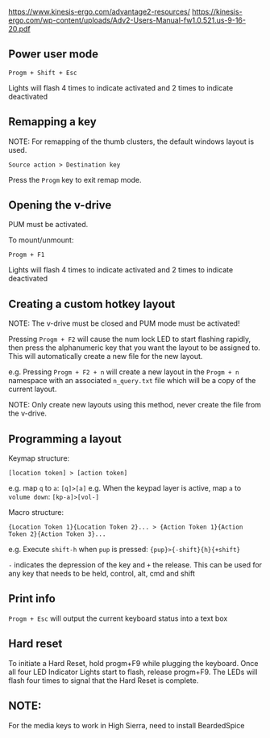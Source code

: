 https://www.kinesis-ergo.com/advantage2-resources/
https://kinesis-ergo.com/wp-content/uploads/Adv2-Users-Manual-fw1.0.521.us-9-16-20.pdf

## Power user mode

`Progm + Shift + Esc`

Lights will flash 4 times to indicate activated and 2 times to indicate deactivated

## Remapping a key

NOTE: For remapping of the thumb clusters, the default windows layout is used.

`Source action > Destination key`

Press the `Progm` key to exit remap mode.

## Opening the v-drive

PUM must be activated.

To mount/unmount:

`Progm + F1`

Lights will flash 4 times to indicate activated and 2 times to indicate deactivated

## Creating a custom hotkey layout

NOTE: The v-drive must be closed and PUM mode must be activated!

Pressing `Progm + F2` will cause the num lock LED to start flashing rapidly, then press
the alphanumeric key that you want the layout to be assigned to. This will automatically create a
new file for the new layout.

e.g. Pressing `Progm + F2 + n` will create a new layout in the `Progm + n` namespace with an associated
`n_query.txt` file which will be a copy of the current layout.

NOTE: Only create new layouts using this method, never create the file from the v-drive.

## Programming a layout

Keymap structure:

`[location token] > [action token]`

e.g. map `q` to `a`: `[q]>[a]`
e.g. When the keypad layer is active, map `a` to `volume down`: `[kp-a]>[vol-]`

Macro structure:

`{Location Token 1}{Location Token 2}... > {Action Token 1}{Action Token 2}{Action Token 3}...`

e.g. Execute `shift-h` when `pup` is pressed: `{pup}>{-shift}{h}{+shift}`

`-` indicates the depression of the key and `+` the release. This can be used for any key that needs
to be held, control, alt, cmd and shift

## Print info

`Progm + Esc` will output the current keyboard status into a text box

## Hard reset

To initiate a Hard Reset, hold progm+F9 while plugging the keyboard. Once all four LED Indicator Lights start
to flash, release progm+F9. The LEDs will flash four times to signal that the Hard Reset is complete.


## NOTE:

For the media keys to work in High Sierra, need to install BeardedSpice
